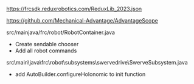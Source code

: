 https://frcsdk.reduxrobotics.com/ReduxLib_2023.json


https://github.com/Mechanical-Advantage/AdvantageScope



src/mainjava/frc/robot/RobotContainer.java
- Create sendable chooser
- Add all robot commands

src\main\java\frc\robot\subsystems\swervedrive\SwerveSubsystem.java
- add AutoBuilder.configureHolonomic to init function